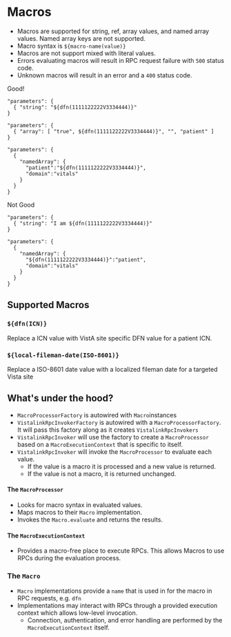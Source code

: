 # Macros

- Macros are supported for string, ref, array values, and named array values. Named array keys are not supported.
- Macro syntax is `${macro-name(value)}`
- Macros are not support mixed with literal values.
- Errors evaluating macros will result in RPC request failure with `500` status code.
- Unknown macros will result in an error and a `400` status code.

Good!

```
"parameters": {
  { "string": "${dfn(1111122222V3334444)}"
}

"parameters": {
  { "array": [ "true", ${dfn(1111122222V3334444)}", "", "patient" ]
}

"parameters": {
  {
    "namedArray": {
      "patient":"${dfn(1111122222V3334444)}",
      "domain":"vitals"
    }
  }
}
```

Not Good

```
"parameters": {
  { "string": "I am ${dfn(1111122222V3334444)}"
}

"parameters": {
  {
    "namedArray": {
      "${dfn(1111122222V3334444)}":"patient",
      "domain":"vitals"
    }
  }
}
```

## Supported Macros

### `${dfn(ICN)}`

Replace a ICN value with VistA site specific DFN value for a patient ICN.

### `${local-fileman-date(ISO-8601)}`

Replace a ISO-8601 date value with a localized fileman date for a targeted Vista site

## What's under the hood?

- `MacroProcessorFactory` is autowired with `Macro`instances
- `VistalinkRpcInvokerFactory` is autowired with a `MacroProcessorFactory`. It will pass this factory along as it
  creates `VistalinkRpcInvokers`
- `VistalinkRpcInvoker` will use the factory to create a `MacroProcessor` based on a `MacroExecutionContext` that is
  specific to itself.
- `VistalinkRpcInvoker` will invoke the `MacroProcessor` to evaluate each value.
    - If the value is a macro it is processed and a new value is returned.
    - If the value is not a macro, it is returned unchanged.

#### The `MacroProcessor`

- Looks for macro syntax in evaluated values.
- Maps macros to their `Macro` implementation.
- Invokes the `Macro.evaluate` and returns the results.

#### The `MacroExecutionContext`

- Provides a macro-free place to execute RPCs. This allows Macros to use RPCs during the evaluation process.

### The `Macro`

- `Macro` implementations provide a `name` that is used in for the macro in RPC requests, e.g. `dfn`
- Implementations may interact with RPCs through a provided execution context which allows low-level invocation.
    - Connection, authentication, and error handling are performed by the `MacroExecutionContext` itself.
